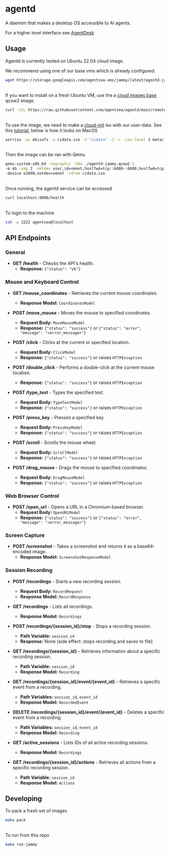# agentd

A daemon that makes a desktop OS accessible to AI agents.

For a higher level interface see [AgentDesk](https://github.com/agentsea/agentdesk)

## Usage

Agentd is currently tested on Ubuntu 22.04 cloud image.

We recommend using one of our base vms which is already configured.

```bash
wget https://storage.googleapis.com/agentsea-vms/jammy/latest/agentd-jammy.qcow2
```
&nbsp;  
If you want to install on a fresh Ubuntu VM, use the a [cloud images base](https://cloud-images.ubuntu.com/jammy/current/) qcow2 image.

```bash
curl -sSL https://raw.githubusercontent.com/agentsea/agentd/main/remote_install.sh | sudo bash
```
&nbsp;  
To use the image, we need to make a [cloud-init](https://cloud-init.io/) iso with our user-data. See this [tutorial](https://cloudinit.readthedocs.io/en/latest/reference/datasources/nocloud.html), below is how it looks on MacOS

```bash
xorriso -as mkisofs -o cidata.iso -V "cidata" -J -r -iso-level 3 meta/
```
&nbsp;  
Then the image can be ran with Qemu

```bash
qemu-system-x86_64 -nographic -hda ./agentd-jammy.qcow2 \
-m 4G -smp 2 -netdev user,id=vmnet,hostfwd=tcp::6080-:6080,hostfwd=tcp::8000-:8000,hostfwd=tcp::2222-:22 \
-device e1000,netdev=vmnet -cdrom cidata.iso
```
&nbsp;  
Once running, the agentd service can be accessed

```bash
curl localhost:8000/health
```   
&nbsp;  
To login to the machine

```bash
ssh -p 2222 agentsea@localhost
```   

## API Endpoints

### General

- **GET /health** - Checks the API's health.
  - **Response:** `{"status": "ok"}`

### Mouse and Keyboard Control

- **GET /mouse_coordinates** - Retrieves the current mouse coordinates.

  - **Response Model:** `CoordinatesModel`

- **POST /move_mouse** - Moves the mouse to specified coordinates.

  - **Request Body:** `MoveMouseModel`
  - **Response:** `{"status": "success"}` or `{"status": "error", "message": "<error_message>"}`

- **POST /click** - Clicks at the current or specified location.

  - **Request Body:** `ClickModel`
  - **Response:** `{"status": "success"}` or raises `HTTPException`

- **POST /double_click** - Performs a double-click at the current mouse location.

  - **Response:** `{"status": "success"}` or raises `HTTPException`

- **POST /type_text** - Types the specified text.

  - **Request Body:** `TypeTextModel`
  - **Response:** `{"status": "success"}` or raises `HTTPException`

- **POST /press_key** - Presses a specified key.

  - **Request Body:** `PressKeyModel`
  - **Response:** `{"status": "success"}` or raises `HTTPException`

- **POST /scroll** - Scrolls the mouse wheel.

  - **Request Body:** `ScrollModel`
  - **Response:** `{"status": "success"}` or raises `HTTPException`

- **POST /drag_mouse** - Drags the mouse to specified coordinates.
  - **Request Body:** `DragMouseModel`
  - **Response:** `{"status": "success"}` or raises `HTTPException`

### Web Browser Control

- **POST /open_url** - Opens a URL in a Chromium-based browser.
  - **Request Body:** `OpenURLModel`
  - **Response:** `{"status": "success"}` or `{"status": "error", "message": "<error_message>"}`

### Screen Capture

- **POST /screenshot** - Takes a screenshot and returns it as a base64-encoded image.
  - **Response Model:** `ScreenshotResponseModel`

### Session Recording

- **POST /recordings** - Starts a new recording session.

  - **Request Body:** `RecordRequest`
  - **Response Model:** `RecordResponse`

- **GET /recordings** - Lists all recordings.

  - **Response Model:** `Recordings`

- **POST /recordings/{session_id}/stop** - Stops a recording session.

  - **Path Variable:** `session_id`
  - **Response:** None (side effect: stops recording and saves to file)

- **GET /recordings/{session_id}** - Retrieves information about a specific recording session.

  - **Path Variable:** `session_id`
  - **Response Model:** `Recording`

- **GET /recordings/{session_id}/event/{event_id}** - Retrieves a specific event from a recording.

  - **Path Variables:** `session_id`, `event_id`
  - **Response Model:** `RecordedEvent`

- **DELETE /recordings/{session_id}/event/{event_id}** - Deletes a specific event from a recording.

  - **Path Variables:** `session_id`, `event_id`
  - **Response Model:** `Recording`

- **GET /active_sessions** - Lists IDs of all active recording sessions.

  - **Response Model:** `Recordings`

- **GET /recordings/{session_id}/actions** - Retrieves all actions from a specific recording session.
  - **Path Variable:** `session_id`
  - **Response Model:** `Actions`

## Developing

To pack a fresh set of images

```bash
make pack
```   
&nbsp;  
To run from this repo

```bash
make run-jammy
```
